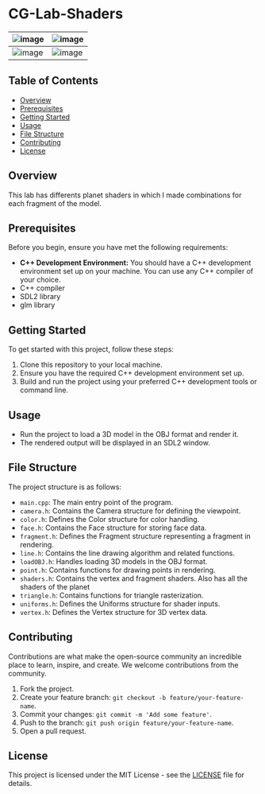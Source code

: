 # CG-Lab-Shaders

| ![image](https://github.com/TheKiesling/CG-Lab-Shaders/assets/84196494/eb9655ad-07ca-4b1f-91a8-d8ccb3f4154d)  | ![image](https://github.com/TheKiesling/CG-Lab-Shaders/assets/84196494/cbf3ba11-fd8b-4d0b-98ba-53fe7bb5d190)  | 
|------------  | -------------  |
| ![image](https://github.com/TheKiesling/CG-Lab-Shaders/assets/84196494/8262a118-b5c7-444f-a6ea-1c112f1a1d64)  | ![image](https://github.com/TheKiesling/CG-Lab-Shaders/assets/84196494/490be39a-b56c-4cc7-8ad6-bbd1a2428083) |

## Table of Contents
- [Overview](#overview)
- [Prerequisites](#prerequisites)
- [Getting Started](#getting-started)
- [Usage](#usage)
- [File Structure](#file-structure)
- [Contributing](#contributing)
- [License](#license)

## Overview
This lab has differents planet shaders in which I made combinations for each fragment of the model. 

## Prerequisites
Before you begin, ensure you have met the following requirements:
- **C++ Development Environment:** You should have a C++ development environment set up on your machine. You can use any C++ compiler of your choice.
- C++ compiler
- SDL2 library
- glm library

## Getting Started
To get started with this project, follow these steps:
1. Clone this repository to your local machine.
2. Ensure you have the required C++ development environment set up.
3. Build and run the project using your preferred C++ development tools or command line.

## Usage
- Run the project to load a 3D model in the OBJ format and render it.
- The rendered output will be displayed in an SDL2 window.

## File Structure
The project structure is as follows:
- `main.cpp`: The main entry point of the program.
- `camera.h`: Contains the Camera structure for defining the viewpoint.
- `color.h`: Defines the Color structure for color handling.
- `face.h`: Contains the Face structure for storing face data.
- `fragment.h`: Defines the Fragment structure representing a fragment in rendering.
- `line.h`: Contains the line drawing algorithm and related functions.
- `loadOBJ.h`: Handles loading 3D models in the OBJ format.
- `point.h`: Contains functions for drawing points in rendering.
- `shaders.h`: Contains the vertex and fragment shaders. Also has all the shaders of the planet
- `triangle.h`: Contains functions for triangle rasterization.
- `uniforms.h`: Defines the Uniforms structure for shader inputs.
- `vertex.h`: Defines the Vertex structure for 3D vertex data.

## Contributing
Contributions are what make the open-source community an incredible place to learn, inspire, and create. We welcome contributions from the community.

1. Fork the project.
2. Create your feature branch: `git checkout -b feature/your-feature-name`.
3. Commit your changes: `git commit -m 'Add some feature'`.
4. Push to the branch: `git push origin feature/your-feature-name`.
5. Open a pull request.

## License
This project is licensed under the MIT License - see the [LICENSE](LICENSE) file for details.


